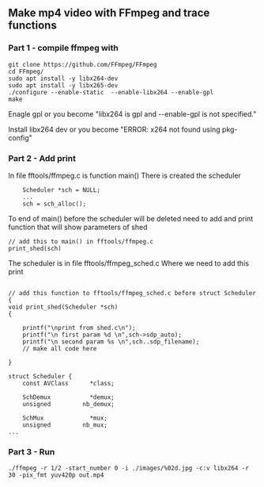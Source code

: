 ## Make mp4 video with FFmpeg and trace functions


### Part 1 - compile ffmpeg with 

```
git clone https://github.com/FFmpeg/FFmpeg
cd FFmpeg/
sudo apt install -y libx264-dev
sudo apt install -y libx265-dev
./configure --enable-static  --enable-libx264 --enable-gpl
make
```

Enagle gpl or you become "libx264 is gpl and --enable-gpl is not specified."

Install libx264 dev or you become "ERROR: x264 not found using pkg-config"




### Part 2 - Add print

In file fftools/ffmpeg.c is function main()
There is created the scheduler
```
    Scheduler *sch = NULL;
    ...
    sch = sch_alloc();
```

To end of main() before the scheduler will be deleted need to add and print function that will show parameters of shed
```
// add this to main() in fftools/ffmpeg.c
print_shed(sch)
```

The scheduler is in file fftools/ffmpeg_sched.c
Where we need to add this print 

```

// add this function to fftools/ffmpeg_sched.c before struct Scheduler {
void print_shed(Scheduler *sch)
{

	printf("\nprint from shed.c\n");
	printf("\n first param %d \n",sch->sdp_auto);
	printf("\n second param %s \n",sch..sdp_filename);
	// make all code here
	
}

struct Scheduler {
    const AVClass      *class;

    SchDemux           *demux;
    unsigned         nb_demux;

    SchMux             *mux;
    unsigned         nb_mux;
...
```



### Part 3 - Run 

```
./ffmpeg -r 1/2 -start_number 0 -i ./images/%02d.jpg -c:v libx264 -r 30 -pix_fmt yuv420p out.mp4
```

